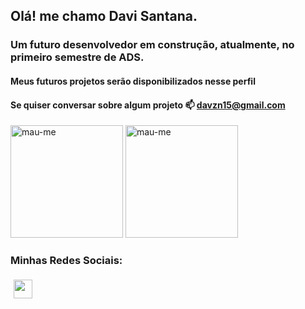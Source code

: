 ## Olá! me chamo Davi Santana.
### Um futuro desenvolvedor em construção, atualmente, no primeiro semestre de ADS.
#### Meus futuros projetos serão disponibilizados nesse perfil 
#### Se quiser conversar sobre algum projeto 📫 **davzn15@gmail.com**
<div> 
  <img height= "180em" src="https://github-readme-stats.vercel.app/api?username=dsant71&show_icons=true&theme=github_dark&locale=en" alt="mau-me" />
  <img height= "180em" src="https://github-readme-stats.vercel.app/api/top-langs?username=dsant71&show_icons=true&theme=github_dark&locale=en&layout=compact" alt="mau-me" />
</div>
<h3 align="left">Minhas Redes Sociais:</h3>
<p align="left">
<div><a href="http://instagram.com/olaf_mau/"><img style="margin:5px" height= "30em" src="https://cdn-icons-png.flaticon.com/512/1384/1384031.png"></a></div>

